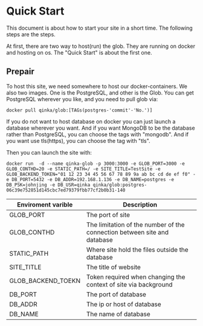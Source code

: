 Quick Start
===

This document is about how to start your site in a short time.
The following steps are the steps.

At first, there are two way to host(run) the glob.
They are running on docker and hosting on os.
The "Quick Start" is about the first one.

## Prepair

To host this site, we need somewhere to host our docker-containers.
We also two images. One is the PostgreSQL, and other is the Glob.
You can get PostgreSQL wherever you like, and you need to pull glob via:
```
docker pull qinka/glob:[TAGs(postgres-'commit'-'No.')]
```
If you do not want to host database on docker you can just launch a database
wherever you want. And if you want MongoDB to be the database rather than PostgreSQL,
you can choose the tags with "mongodb". And if you want use tls(https), you can
choose the tag with "tls".

Then you can launch the site with:
```
docker run  -d --name qinka-glob -p 3000:3000 -e GLOB_PORT=3000 -e GLOB_CONTHD=20 -e STATIC_PATH=/ -e SITE_TITLE=TestSite -e GLOB_BACKEND_TOKEN="01 12 23 34 45 56 67 78 89 9a ab bc cd de ef f0" -e DB_PORT=5432 -e DB_ADDR=192.168.1.136 -e DB_NAME=postgres -e DB_PSK=johnjing -e DB_USR=qinka qinka/glob:postgres-06c39e752851d145cbc7ed79379fbb77cf2b0b31-140
```

 | Enviroment varible | Description |
 | ----- | ----- |
 | GLOB_PORT | The port of site |
 | GLOB_CONTHD | The limitation of the number of the connection between site and database |
 | STATIC_PATH | Where site hold the files outside the database |
 | SITE_TITLE | The title of website |
 | GLOB_BACKEND_TOEKN | Token required when changing the context of site via background |
 | DB_PORT | The port of database |
 | DB_ADDR | The ip or host of database |
 | DB_NAME | The name of database |